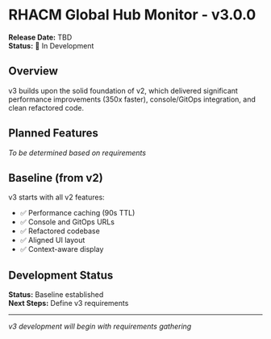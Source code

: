 # RHACM Global Hub Monitor - v3.0.0

**Release Date:** TBD  
**Status:** 🚧 In Development

## Overview

v3 builds upon the solid foundation of v2, which delivered significant performance improvements (350x faster), console/GitOps integration, and clean refactored code.

## Planned Features

*To be determined based on requirements*

## Baseline (from v2)

v3 starts with all v2 features:
- ✅ Performance caching (90s TTL)
- ✅ Console and GitOps URLs
- ✅ Refactored codebase
- ✅ Aligned UI layout
- ✅ Context-aware display

## Development Status

**Status:** Baseline established  
**Next Steps:** Define v3 requirements

---

*v3 development will begin with requirements gathering*
